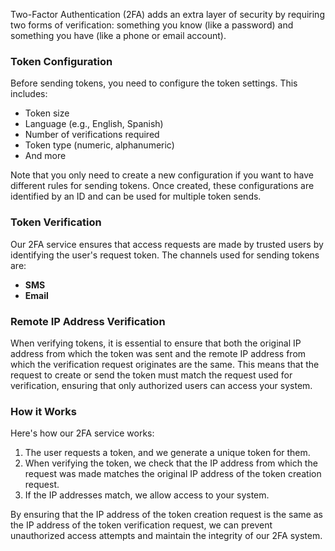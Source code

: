 Two-Factor Authentication (2FA) adds an extra layer of security by requiring two forms of verification: something you know (like a password) and something you have (like a phone or email account).

### Token Configuration

Before sending tokens, you need to configure the token settings. This includes:

- Token size
- Language (e.g., English, Spanish)
- Number of verifications required
- Token type (numeric, alphanumeric)
- And more

Note that you only need to create a new configuration if you want to have different rules for sending tokens. Once created, these configurations are identified by an ID and can be used for multiple token sends.

### Token Verification

Our 2FA service ensures that access requests are made by trusted users by identifying the user's request token. The channels used for sending tokens are:

- **SMS**
- **Email**

### Remote IP Address Verification

When verifying tokens, it is essential to ensure that both the original IP address from which the token was sent and the remote IP address from which the verification request originates are the same. This means that the request to create or send the token must match the request used for verification, ensuring that only authorized users can access your system.

### How it Works

Here's how our 2FA service works:

1. The user requests a token, and we generate a unique token for them.
2. When verifying the token, we check that the IP address from which the request was made matches the original IP address of the token creation request.
3. If the IP addresses match, we allow access to your system.

By ensuring that the IP address of the token creation request is the same as the IP address of the token verification request, we can prevent unauthorized access attempts and maintain the integrity of our 2FA system.